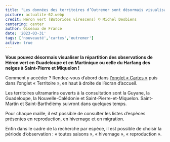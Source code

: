 ```yaml
---
title: "Les données des territoires d’Outremer sont désormais visualisables sur l’onglet cartes !"
picture: actualite-62.webp
credit: Héron vert (Butorides virescens) © Michel Desbiens
centering: center
author: Oiseaux de France
date: '2023-03-31'
tags: ['nouveauté','cartes','outremer']
active: true
---
```


**Vous pouvez désormais visualiser la répartition des observations de Héron vert en Guadeloupe et en Martinique ou celle du Harfang des neiges à Saint-Pierre et Miquelon !**

Comment y accéder ? Rendez-vous d’abord dans [l’onglet « Cartes »](https://www.oiseauxdefrance.org/prospecting) puis dans l’onglet « Territoire », en haut à droite de l’écran d’accueil. 

Les territoires ultramarins ouverts à la consultation sont la Guyane, la Guadeloupe, la Nouvelle-Calédonie et Saint-Pierre-et-Miquelon. Saint-Martin et Saint-Barthélémy suivront dans quelques temps. 

Pour chaque maille, il est possible de consulter les listes d’espèces présentes en reproduction, en hivernage et en migration.
 
Enfin dans le cadre de la recherche par espèce, il est possible de choisir la période d’observation : « toutes saisons », « hivernage », « reproduction ». 
